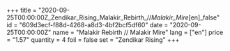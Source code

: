 +++
title = "2020-09-25T00:00:00Z_Zendikar_Rising_Malakir_Rebirth_//_Malakir_Mire_[en]_false"
id = "609d3ecf-f88d-4268-a8d3-4bf2bcf5df60"
date = "2020-09-25T00:00:00Z"
name = "Malakir Rebirth // Malakir Mire"
lang = ["en"]
price = "1.57"
quantity = 4
foil = false
set = "Zendikar Rising"
+++

